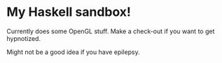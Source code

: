 My Haskell sandbox!
===================

Currently does some OpenGL stuff.
Make a check-out if you want to get hypnotized.

Might not be a good idea if you have epilepsy.
